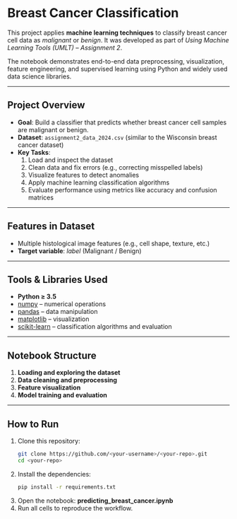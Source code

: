 # Breast Cancer Classification

This project applies **machine learning techniques** to classify breast cancer cell data as *malignant* or *benign*. It was developed as part of *Using Machine Learning Tools (UMLT) – Assignment 2*.  

The notebook demonstrates end-to-end data preprocessing, visualization, feature engineering, and supervised learning using Python and widely used data science libraries.

---

## Project Overview
- **Goal**: Build a classifier that predicts whether breast cancer cell samples are malignant or benign.  
- **Dataset**: `assignment2_data_2024.csv` (similar to the Wisconsin breast cancer dataset)  
- **Key Tasks**:
  1. Load and inspect the dataset  
  2. Clean data and fix errors (e.g., correcting misspelled labels)  
  3. Visualize features to detect anomalies  
  4. Apply machine learning classification algorithms  
  5. Evaluate performance using metrics like accuracy and confusion matrices  

---

## Features in Dataset
- Multiple histological image features (e.g., cell shape, texture, etc.)  
- **Target variable**: *label* (Malignant / Benign)

---

## Tools & Libraries Used
- **Python ≥ 3.5**
- [numpy](https://numpy.org/) – numerical operations  
- [pandas](https://pandas.pydata.org/) – data manipulation  
- [matplotlib](https://matplotlib.org/) – visualization  
- [scikit-learn](https://scikit-learn.org/) – classification algorithms and evaluation  

---

## Notebook Structure
1. **Loading and exploring the dataset**  
2. **Data cleaning and preprocessing**  
3. **Feature visualization**  
4. **Model training and evaluation**  

---

## How to Run
1. Clone this repository:
   ```bash
   git clone https://github.com/<your-username>/<your-repo>.git
   cd <your-repo>
   ```
2. Install the dependencies:
   ```bash
   pip install -r requirements.txt
   ```
3. Open the notebook: **predicting_breast_cancer.ipynb**
4. Run all cells to reproduce the workflow.
